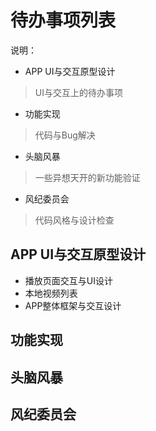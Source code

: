 # 待办事项列表
说明：
- APP UI与交互原型设计
> UI与交互上的待办事项
- 功能实现
> 代码与Bug解决
- 头脑风暴
> 一些异想天开的新功能验证
- 风纪委员会
> 代码风格与设计检查

## APP UI与交互原型设计
- 播放页面交互与UI设计
- 本地视频列表
- APP整体框架与交互设计

## 功能实现

## 头脑风暴


## 风纪委员会
